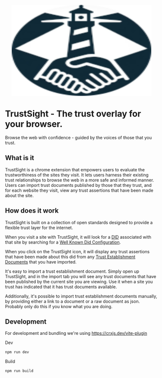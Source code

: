 <p align="center">
  <img width="460" height="300" src="./trust-sight-128.png">
</p>

# TrustSight - The trust overlay for your browser.
Browse the web with confidence - guided by the voices of those that you trust.

## What is it

TrustSight is a chrome extension that empowers users to evaluate the trustworthiness of the sites they visit. 
It lets users harness their existing trust relationships to browse the web in a more safe and informed manner.
Users can import trust documents published by those that they trust, and for each website they visit, 
view any trust assertions that have been made about the site.

## How does it work
TrustSight is built on a collection of open standards designed to provide a flexible trust layer for the internet.


When you visit a site with TrustSight, 
it will look for a [DID](https://www.w3.org/TR/did-core/) associated with that site by searching for a [Well Known Did Configuration](https://identity.foundation/.well-known/resources/did-configuration/).

When you click on the TrustSight icon, it will display any trust assertions that have been made about this did from 
any [Trust Establishment Documents](https://identity.foundation/trust-establishment/) that you have imported.

It's easy to import a trust establishment document. Simply open up TrustSight, 
and in the import tab you will see any trust documents that have been published by the current site you are viewing.
Use it when a site you trust has indicated that it has trust documents available.

Additionally, it's possible to import trust establishment documents manually, by providing either a link to a document or a raw document as json. 
Probably only do this if you know what you are doing.

## Development
For development and bundling we're using https://crxjs.dev/vite-plugin

Dev

```bash
npm run dev
```

Build

```bash
npm run build
```

